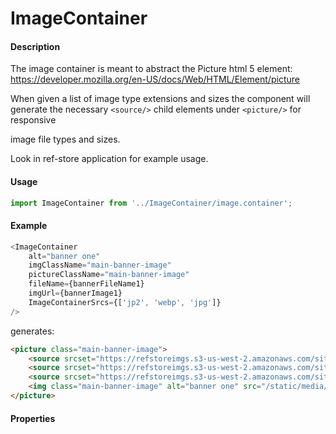 # ImageContainer

#### Description

The image container is meant to abstract the Picture html 5 element: https://developer.mozilla.org/en-US/docs/Web/HTML/Element/picture

When given a list of image type extensions and sizes the component will generate the necessary `<source/>` child elements under `<picture/>` for responsive

image file types and sizes.

Look in ref-store application for example usage.

#### Usage

```js
import ImageContainer from '../ImageContainer/image.container';
```

#### Example

```js
<ImageContainer 
    alt="banner one" 
    imgClassName="main-banner-image" 
    pictureClassName="main-banner-image" 
    fileName={bannerFileName1} 
    imgUrl={bannerImage1} 
    ImageContainerSrcs={['jp2', 'webp', 'jpg']} 
/>
```

generates:

```html
<picture class="main-banner-image">
    <source srcset="https://refstoreimgs.s3-us-west-2.amazonaws.com/siteImages/jp2/b2c-banner-1-768w.jp2 768w, https://refstoreimgs.s3-us-west-2.amazonaws.com/siteImages/jp2/b2c-banner-1-1092w.jp2 1092w, https://refstoreimgs.s3-us-west-2.amazonaws.com/siteImages/jp2/b2c-banner-1-2800w.jp2 2800w" type="image/jp2">
    <source srcset="https://refstoreimgs.s3-us-west-2.amazonaws.com/siteImages/webp/b2c-banner-1-768w.webp 768w, https://refstoreimgs.s3-us-west-2.amazonaws.com/siteImages/webp/b2c-banner-1-1092w.webp 1092w, https://refstoreimgs.s3-us-west-2.amazonaws.com/siteImages/webp/b2c-banner-1-2800w.webp 2800w" type="image/webp">
    <source srcset="https://refstoreimgs.s3-us-west-2.amazonaws.com/siteImages/jpg/b2c-banner-1-768w.jpg 768w, https://refstoreimgs.s3-us-west-2.amazonaws.com/siteImages/jpg/b2c-banner-1-1092w.jpg 1092w, https://refstoreimgs.s3-us-west-2.amazonaws.com/siteImages/jpg/b2c-banner-1-2800w.jpg 2800w" type="image/jpg">
    <img class="main-banner-image" alt="banner one" src="/static/media/b2c-banner-1.5ad237f5.png">
</picture>
```

#### Properties

<!-- PROPS -->
